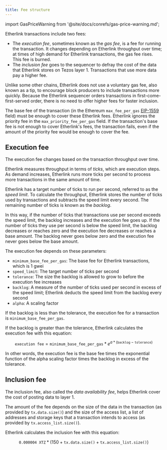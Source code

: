 ```yaml
---
title: Fee structure
---
```


import GasPriceWarning from '@site/docs/conrefs/gas-price-warning.md';

Etherlink transactions include two fees:

- The _execution fee_, sometimes known as the _gas fee_, is a fee for running the transaction.
It changes depending on Etherlink throughput over time; at times of high demand for Etherlink transactions, the gas fee rises.
This fee is burned.
- The _inclusion fee_ goes to the sequencer to defray the cost of the data that Etherlink stores on Tezos layer 1.
Transactions that use more data pay a higher fee.

Unlike some other chains, Etherlink does not use a voluntary gas fee, also known as a tip, to encourage block producers to include transactions more quickly.
Because the Etherlink sequencer orders transactions in first-come-first-served order, there is no need to offer higher fees for faster inclusion.

The base fee of the transaction (in the Ethereum `max_fee_per_gas` [EIP-1559](https://github.com/ethereum/EIPs/blob/master/EIPS/eip-1559.md) field) must be enough to cover these Etherlink fees.
Etherlink ignores the priority fee in the `max_priority_fee_per_gas` field.
If the transaction's base fee is not enough to cover Etherlink's fees, the transaction fails, even if the amount of the priority fee would be enough to cover the fee.

<GasPriceWarning />

## Execution fee

The execution fee changes based on the transaction throughput over time.

Etherlink measures throughput in terms of _ticks_, which are execution steps.
As demand increases, Etherlink runs more ticks per second to process more transactions in the same amount of time.

Etherlink has a target number of ticks to run per second, referred to as the _speed limit_.
To calculate the throughput, Etherlink stores the number of ticks used by transactions and subtracts the speed limit every second.
The remaining number of ticks is known as the _backlog_.

In this way, if the number of ticks that transactions use per second exceeds the speed limit, the backlog increases and the execution fee goes up.
If the number of ticks they use per second is below the speed limit, the backlog decreases or reaches zero and the execution fee decreases or reaches a base amount.
The backlog never goes below zero and the execution fee never goes below the base amount.

The execution fee depends on these parameters:

- `minimum_base_fee_per_gas`: The base fee for Etherlink transactions, which is 1 gwei
- `speed_limit`: The target number of ticks per second
- `tolerance`: The size the backlog is allowed to grow to before the execution fee increases
- `backlog`: A measure of the number of ticks used per second in excess of the speed limit; Etherlink deducts the speed limit from the backlog every second
- `alpha`: A scaling factor

If the backlog is less than the tolerance, the execution fee for a transaction is `minimum_base_fee_per_gas`.

If the backlog is greater than the tolerance, Etherlink calculates the execution fee with this equation:

$$
\texttt{execution fee} = \texttt{minimum\_base\_fee\_per\_gas} * e ^{a * (\texttt{backlog} - \texttt{tolerance})}
$$

In other words, the execution fee is the base fee times the exponential function of the alpha scaling factor times the backlog in excess of the tolerance.

## Inclusion fee

The inclusion fee, also called the _data availability fee_, helps Etherlink cover the cost of posting data to layer 1.

The amount of the fee depends on the size of the data in the transaction (as provided by `tx.data.size()`) and the size of the access list, a list of addresses and storage keys that a transaction intends to access (as provided by `tx.access_list.size()`).

Etherlink calculates the inclusion fee with this equation:

$$
\texttt{0.000004 XTZ} * (150 + \texttt{tx.data.size()} + \texttt{tx.access\_list.size()})
$$
